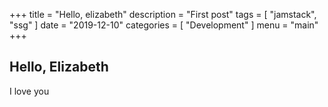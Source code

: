+++
title = "Hello, elizabeth"
description = "First post"
tags = [
    "jamstack",
    "ssg"
]
date = "2019-12-10"
categories = [
    "Development"
]
menu = "main"
+++

## Hello, Elizabeth

I love you